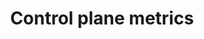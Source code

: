 ---
type: docs
title: "Control plane metrics"
linkTitle: "Metrics"
weight: 300
description: "How to setup metrics for the Radius control plane"
---